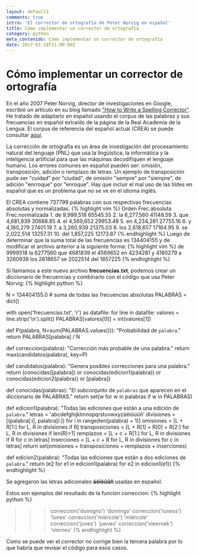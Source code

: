 ```yaml
---
layout: default2
comments: true
intro: 'El corrector de ortografía de Peter Norvig en español'
title: Cómo implementar un corrector de ortografía
category: python
meta_contenido: Cómo implementar un corrector de ortografía
date: 2017-01-24T11:00:00Z
---
```


<h1 class="centrar-titulo-blog">Cómo implementar un corrector de ortografía</h1>
<p>
    En el año 2007 Peter Norvig, director de investigaciones en Google, escribió un artículo en su blog 
    llamado <a href="http://norvig.com/spell-correct.html" target="_blank">"How to Write a 
    Spelling Corrector"</a>. He tratado de adaptarlo en español usando el corpus
    de las palabras y sus frecuencias en español extraído de la página de la Real Academia de la 
    Lengua. El corpus de referencia del español actual (CREA) se puede consultar 
    <a href="http://corpus.rae.es/lfrecuencias.html" target="_blank">aquí</a>.
</p>
<p>
    La corrección de ortografía es un área de investigación del procesamiento
    natural del lenguaje (PNL) que usa la lingüística, la informática y la 
    inteligencia artificial para que las máquinas decodifiquen el lenguaje humano.
    Los errores comunes en español pueden ser: omisión, transposición, adición
    o remplazo de letras. Un ejemplo de transposición pude ser "cuidad" por "ciudad",
    de omisión "sempre" por "siempre", de adición "enrroque" por "enroque". Hay que
    incluir el mal uso de las tildes en español que es un problema que no se ve
    en el idioma inglés.
</p>
El CREA contiene 737799 palabras con sus respectivas
frecuencias absolutas y normalizadas.
{% highlight vim %}
Orden	Frec.absoluta 	 Frec.normalizada 
     1.	de	9,999,518 	 65545.55 
     2.	la	6,277,560 	 41148.59 
     3.	que 	4,681,839 	 30688.85 
     4.	el	4,569,652 	 29953.48 
     5.	en	4,234,281 	 27755.16 
     6.	y	4,180,279 	 27401.19 
     7.	a	3,260,939 	 21375.03 
     8.	los	2,618,657 	 17164.95 
     9.	se	2,022,514 	 13257.31 
    10.	del	1,857,225 	 12173.87 
{% endhighlight %}
Luego de determinar que la suma total de las frecuencias es 134404155 y de modificar
el archivo anterior a la siguiente forma:
{% highlight vim %}
de 9999518
la 6277560
que 4681839
el 4569652
en 4234281
y 4180279
a 3260939
los 2618657
se 2022514
del 1857225
{% endhighlight %}

Si llamamos a este nuevo archivo **frecuencias.txt**, podemos crear un 
diccionario de frecuencias y combinarlo con el código que usa Peter Norvig:
{% highlight python %}

N = 134404155.0 # suma de todas  las frecuencias absolutas
PALABRAS = dict()

with open('frecuencias.txt', 'r') as datafile:
    for line in datafile:
        valores = line.strip('\n').split()
        PALABRAS[valores[0]] = int(valores[1])

def P(palabra, N=sum(PALABRAS.values())): 
    "Probabilidad de `palabra`."
    return PALABRAS[palabra] / N

def correccion(palabra): 
    "Corrección más probable de una palabra."
    return max(candidatos(palabra), key=P)

def candidatos(palabra): 
    "Genera posibles correcciones para una palabra."
    return (conocidas([palabra]) or conocidas(edicion1(palabra)) or conocidas(edicion2(palabra)) or [palabra])

def conocidas(palabras): 
    "El subconjunto de `palabras` que aparecen en el diccionario de PALABRAS."
    return set(w for w in palabras if w in PALABRAS)

def edicion1(palabra):
    "Todas las ediciones que están a una edición de `palabra`."
    letras    = 'abcdefghijklmnopqrstuvwxyzáéíóúüñ'
    divisiones     = [(palabra[:i], palabra[i:])    for i in range(len(palabra) + 1)]
    omisiones    = [L + R[1:]               for L, R in divisiones if R]
    transposiciones = [L + R[1] + R[0] + R[2:] for L, R in divisiones if len(R)>1]
    remplazos   = [L + c + R[1:]           for L, R in divisiones if R for c in letras]
    inserciones    = [L + c + R               for L, R in divisiones for c in letras]
    return set(omisiones + transposiciones + remplazos + inserciones)

def edicion2(palabra): 
    "Todas las ediciones que están a dos ediciones de `palabra`."
    return (e2 for e1 in edicion1(palabra) for e2 in edicion1(e1))
{% endhighlight %}

Se agregaron las letras adicionales **áéíóúüñ** usadas en español.

Estos son ejemplos del resultado de la función correccion:
{% highlight python %}
>>> correccion('domigno')
'domingo'
>>> correccion('luness')
'lunes'
>>> correccion('miércole')
'miércole'
>>> correccion('juves')
'jueves'
>>> correccion('vieernek')
'viernes'
{% endhighlight %}

Como se puede ver el corrector no corrige bien la tercera palabra por lo que
habría que revisar el código para esos casos.